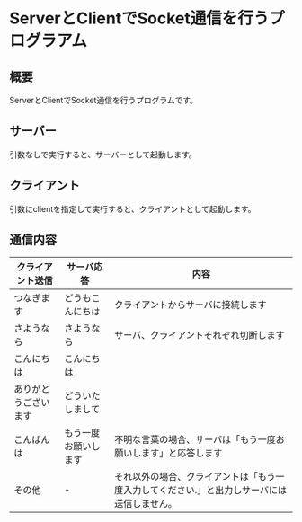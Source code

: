 # ServerとClientでSocket通信を行うプログラアム

## 概要

ServerとClientでSocket通信を行うプログラムです。

## サーバー

引数なしで実行すると、サーバーとして起動します。

## クライアント

引数にclientを指定して実行すると、クライアントとして起動します。

## 通信内容

| クライアント送信   | サーバ応答      | 内容                                             |
|------------|------------|------------------------------------------------|
| つなぎます      | どうもこんにちは   | クライアントからサーバに接続します                              |
| さようなら      | さようなら      | サーバ、クライアントそれぞれ切断します                            |
| こんにちは      | こんにちは      |                                                |
| ありがとうございます | どういたしまして   |                                                |
| こんばんは      | もう一度お願いします | 不明な言葉の場合、サーバは「もう一度お願いします」と応答します                |
| その他        | -          | それ以外の場合、クライアントは「もう一度入力してください.」と出力しサーバには送信しません。 |